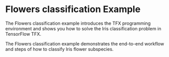 # Flowers classification Example

The Flowers classification example introduces the TFX programming environment
and shows you how to solve the Iris classification problem in TensorFlow TFX.

The Flowers classification example demonstrates the end-to-end workflow and
steps of how to classify Iris flower subspecies.

